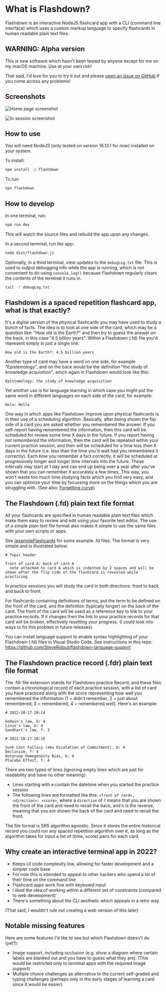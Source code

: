 # What is Flashdown?

Flashdown is an interactive NodeJS flashcard app with a CLI (command line interface) which uses a custom markup language to specify flashcards in human readable plain text files.

## WARNING: Alpha version

This is new software which hasn't been tested by anyone except for me on my macOS machine. Use at your own risk!

That said, I'd love for you to try it out and please [open an issue on GitHub](https://github.com/SteveRidout/flashdown/issues) if you come across any problems!

## Screenshots

![Home page screenshot](https://github.com/SteveRidout/flashdown/blob/master/docs/images/screenshotHome.png)

![In session screenshot](https://github.com/SteveRidout/flashdown/blob/master/docs/images/screenshotSession.png)

## How to use

You will need NodeJS (only tested on version 16.13.1 for now) installed on your system.

To install:

```sh
npm install -g flashdown
```

To run:

```sh
npx flashdown
```

## How to develop

In one terminal, run:

```sh
npm run dev
```

This will watch the source files and rebuild the app upon any changes.

In a second terminal, run the app:

```sh
node dist/flashdown.js
```

Optionally, in a third terminal, view updates to the `debugLog.txt` file. This is used to output debugging info while the app is running, which is not convenient to do using `console.log()` because Flashdown regularly clears the contents of the terminal it runs in.

```sh
tail -f debugLog.txt
```

## Flashdown is a spaced repetition flashcard app, what is that exactly?

It's a digital version of the physical flashcards you may have used to study a bunch of facts. The idea is to look at one side of the card, which may be a question like: "How old is the Earth?" and then try to guess the answer on the back, in this case "4.5 billion years". Within a Flashdown (.fd) file you'd represent simply in just a single line:

```fd
How old is the Earth?: 4.5 billion years
```

Another type of card may have a word on one side, for example "Epistemology", and on the back would be the definition "the study of knowledge acquisition", which again in Flashdown would look like this:

```fd
Epistemology: the study of knowledge acquisition
```

Yet another use is for language learning in which case you might put the same word in different languages on each side of the card, for example:

```fd
Hola: Hello
```

One way in which apps like Flashdown improve upon physical flashcards is in their use of a scheduling algorithm. Basically, after being shown the flip side of a card you are asked whether you remembered the answer. If you self-report having remembered the information, then this card will be scheduled for review some time X days in the future. If you report having _not remembered_ the information, then the card will be repeated within your current practice session, and then will be scheduled for a time _less than_ X days in the future (i.e. less than the time you'd wait had you remembered it correctly). Each time you remember a fact correctly, it will be scheduled at progressively longer and longer time intervals into the future. These intervals may start at 1 day and can end up being over a year after you've shown that you can remember it accurately a few times. This way, you won't waste too much time studying facts which you find very easy, and you can optimize your time by focussing more on the things which you are struggling with. (See also: [Forgetting curve](https://en.wikipedia.org/wiki/Forgetting_curve))

## The Flashdown (.fd) plain text file format

All your flashcards are specified in human readable plain text files which make them easy to review and edit using your favorite text editor. The use of a simple plain text file format also makes it simple to use the same files with your own scripts or apps.

See [/exampleFlashcards](/exampleFlashcards) for some example .fd files. The format is very simple and is illustrated below:

```fd
# Topic header

front of card A: back of card A
  note attached to card A which is indented by 2 spaces and will be shown after the flip side of the flashcard is revealed while practicing
```

In practice sessions you will study the card in both directions: front to back and back to front.

For flashcards containing definitions of terms, put the term to be defined on the front of the card, and the definition (typically longer) on the back of the card. The front of the card will be used as a reference key to link to your practice records. If it changes then the link to your practice records for that card will be broken, effectively resetting your progress. (I could look into ways to fix this problem in future releases)

You can install language support to enable syntax highlighting of your Flashdown (.fd) files in Visual Studio Code. See instructions in this repo: https://github.com/SteveRidout/flashdown-language-support

## The Flashdown practice record (.fdr) plain text file format

The .fdr file extension stands for Flashdown practice Record, and these files contain a chronological record of each practice session, with a list of card you have practiced along with the score representing how well you remembered the information (1 = didn't remember, 2 = just about remembered, 3 = remembered, 4 = remembered well). Here's an example:

```fd
# 2022-10-17 20:14

Godwin's law, b: 4
Linus's law, b: 4
Goodhart's law, f: 3

# 2022-10-17 20:16

Sunk Cost Fallacy (aka Escalation of Commitment), b: 4
Declinism, f: 4
Outgroup Homogeneity Bias, b: 4
Placebo Effect, f: 4
```

There are two types of lines (ignoring empty lines which are just for readability and have no other meaning):

- Lines starting with `#` contain the datetime when you started the practice session
- The following lines are formatted like this: `<front of card>, <direction>: <score>`, where a `direction` of `f` means that you are shown the front of the card and need to recall the back, and `b` is the reverse, meaning that you are shown the back of the card and need to recall the front.

The file format is SRS algorithm agnostic. Since it stores the entire historical record you could run any spaced repetition algorithm over it, as long as the algorithm takes for input a list of (time, score) pairs for each card.

## Why create an interactive terminal app in 2022?

- Keeps UI code complexity low, allowing for faster development and a simpler code base
- For now this is intended to appeal to other hackers who spend a lot of their time on the command line
- Flashcard apps work fine with keyboard input
- I liked the idea of working within a different set of constraints (compared to web development)
- There's something about the CLI aesthetic which appeals in a retro way

(That said, I wouldn't rule out creating a web version of this later)

## Notable missing features

Here are some features I'd like to see but which Flashdown doesn't do (yet?):

- Image support, including occlusion (e.g. show a diagram where certain labels are blanked out and you have to guess what they are). (This would be restricted only to terminal apps with the required image support)
- Multiple choice challenges as alternative to the current self-graded and typing challenges (perhaps only in the early stages of learning a card since it would be easier)

